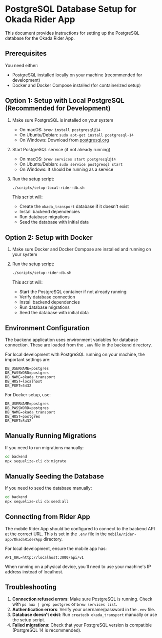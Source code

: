# PostgreSQL Database Setup for Okada Rider App

This document provides instructions for setting up the PostgreSQL database for the Okada Rider App.

## Prerequisites

You need either:
- PostgreSQL installed locally on your machine (recommended for development)
- Docker and Docker Compose installed (for containerized setup)

## Option 1: Setup with Local PostgreSQL (Recommended for Development)

1. Make sure PostgreSQL is installed on your system
   - On macOS: `brew install postgresql@14`
   - On Ubuntu/Debian: `sudo apt-get install postgresql-14`
   - On Windows: Download from [postgresql.org](https://www.postgresql.org/download/windows/)

2. Start PostgreSQL service (if not already running)
   - On macOS: `brew services start postgresql@14`
   - On Ubuntu/Debian: `sudo service postgresql start`
   - On Windows: It should be running as a service

3. Run the setup script:
   ```bash
   ./scripts/setup-local-rider-db.sh
   ```

   This script will:
   - Create the `okada_transport` database if it doesn't exist
   - Install backend dependencies
   - Run database migrations
   - Seed the database with initial data

## Option 2: Setup with Docker

1. Make sure Docker and Docker Compose are installed and running on your system

2. Run the setup script:
   ```bash
   ./scripts/setup-rider-db.sh
   ```

   This script will:
   - Start the PostgreSQL container if not already running
   - Verify database connection
   - Install backend dependencies
   - Run database migrations
   - Seed the database with initial data

## Environment Configuration

The backend application uses environment variables for database connection. These are loaded from the `.env` file in the backend directory. 

For local development with PostgreSQL running on your machine, the important settings are:
```
DB_USERNAME=postgres
DB_PASSWORD=postgres
DB_NAME=okada_transport
DB_HOST=localhost
DB_PORT=5432
```

For Docker setup, use:
```
DB_USERNAME=postgres
DB_PASSWORD=postgres
DB_NAME=okada_transport
DB_HOST=postgres
DB_PORT=5432
```

## Manually Running Migrations

If you need to run migrations manually:

```bash
cd backend
npx sequelize-cli db:migrate
```

## Manually Seeding the Database

If you need to seed the database manually:

```bash
cd backend
npx sequelize-cli db:seed:all
```

## Connecting from Rider App

The mobile Rider App should be configured to connect to the backend API at the correct URL. This is set in the `.env` file in the `mobile/rider-app/OkadaRiderApp` directory.

For local development, ensure the mobile app has:
```
API_URL=http://localhost:3000/api/v1
```

When running on a physical device, you'll need to use your machine's IP address instead of localhost.

## Troubleshooting

1. **Connection refused errors**: Make sure PostgreSQL is running. Check with `ps aux | grep postgres` or `brew services list`.
2. **Authentication errors**: Verify your username/password in the `.env` file.
3. **Database doesn't exist**: Run `createdb okada_transport` manually or use the setup script.
4. **Failed migrations**: Check that your PostgreSQL version is compatible (PostgreSQL 14 is recommended).
